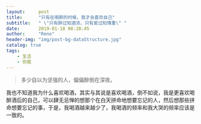 ```yaml
---
layout:     post
title:      "只有在喝醉的时候，我才会喜欢自己"
subtitle:   " \"只有醉过知酒浓，只有爱过知情重\" "
date:       2019-01-18 08:28:45
author:     "Reno"
header-img: "img/post-bg-dataStructure.jpg"
catalog: true
tags:
    - 生活
    - 你我
---
```


> 多少自以为坚强的人，偏偏醉倒在深夜。

我也不知道我为什么喜欢喝酒，其实与其说是喜欢喝酒，倒不如说，我是更喜欢喝醉酒后的自己，可以肆无忌惮的想那个在白天拼命地想要忘记的人，然后想那些拼命想要忘记的事，于是，我喝酒越来越少了，我喝酒的频率和我大哭的频率应该是一致的。

